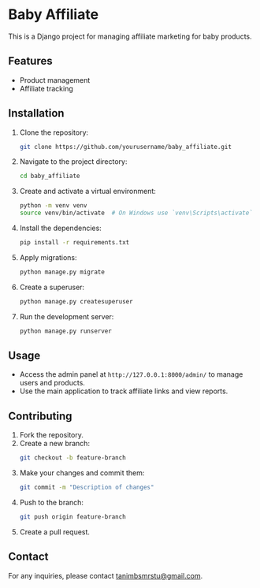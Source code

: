 # Baby Affiliate

This is a Django project for managing affiliate marketing for baby products.

## Features

- Product management
- Affiliate tracking

## Installation

1. Clone the repository:
    ```bash
    git clone https://github.com/yourusername/baby_affiliate.git
    ```
2. Navigate to the project directory:
    ```bash
    cd baby_affiliate
    ```
3. Create and activate a virtual environment:
    ```bash
    python -m venv venv
    source venv/bin/activate  # On Windows use `venv\Scripts\activate`
    ```
4. Install the dependencies:
    ```bash
    pip install -r requirements.txt
    ```
5. Apply migrations:
    ```bash
    python manage.py migrate
    ```
6. Create a superuser:
    ```bash
    python manage.py createsuperuser
    ```
7. Run the development server:
    ```bash
    python manage.py runserver
    ```

## Usage

- Access the admin panel at `http://127.0.0.1:8000/admin/` to manage users and products.
- Use the main application to track affiliate links and view reports.

## Contributing

1. Fork the repository.
2. Create a new branch:
    ```bash
    git checkout -b feature-branch
    ```
3. Make your changes and commit them:
    ```bash
    git commit -m "Description of changes"
    ```
4. Push to the branch:
    ```bash
    git push origin feature-branch
    ```
5. Create a pull request.

## Contact

For any inquiries, please contact [tanimbsmrstu@gmail.com](mailto:tanimbsmrstu@gmail.com).